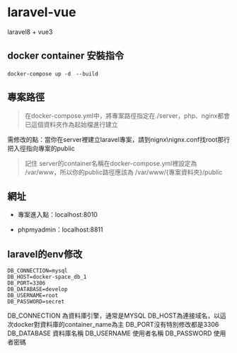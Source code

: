 # laravel-vue
laravel8 + vue3

## docker container 安裝指令

```
docker-compose up -d　--build
```

## 專案路徑

> 在docker-compose.yml中，將專案路徑指定在./server，php、nginx都會已這個資料夾作為起始檔進行建立

需修改的點：當你在server裡建立laravel專案，請到nignx\nignx.conf找root那行把入徑指向專案的public

> 記住 server的container名稱在docker-compose.yml裡設定為 /var/www，所以你的public路徑應該為 /var/www/{專案資料夾}/public

## 網址

- 專案進入點：localhost:8010

- phpmyadmin：localhost:8811

## laravel的env修改

```
DB_CONNECTION=mysql
DB_HOST=docker-space_db_1
DB_PORT=3306
DB_DATABASE=develop
DB_USERNAME=root
DB_PASSWORD=secret
```
DB_CONNECTION 為資料庫引擎，通常是MYSQL
DB_HOST為連接域名，以這次docker對資料庫的container_name為主
DB_PORT沒有特別修改都是3306
DB_DATABASE 資料庫名稱
DB_USERNAME 使用者名稱
DB_PASSWORD 使用者密碼
